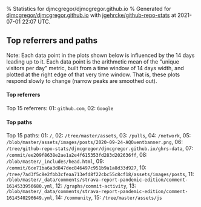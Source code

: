 % Statistics for djmcgregor/djmcgregor.github.io
% Generated for [djmcgregor/djmcgregor.github.io](https://github.com/djmcgregor/djmcgregor.github.io) with [jgehrcke/github-repo-stats](https://github.com/jgehrcke/github-repo-stats) at 2021-07-01 22:07 UTC.

<div class="pagebreak-for-print"> </div>



<div class="pagebreak-for-print"> </div>



## Top referrers and paths


Note: Each data point in the plots shown below is influenced by the 14 days
leading up to it. Each data point is the arithmetic mean of the "unique
visitors per day" metric, built from a time window of 14 days width, and
plotted at the right edge of that very time window. That is, these plots
respond slowly to change (narrow peaks are smoothed out).




#### Top referrers


<div id="chart_referrers_top_n_alltime" class="full-width-chart"></div>

Top 15 referrers: 01: `github.com`, 02: `Google`





#### Top paths


<div id="chart_paths_top_n_alltime" class="full-width-chart"></div>

Top 15 paths: 01: `/`, 02: `/tree/master/assets`, 03: `/pulls`, 04: `/network`, 05: `/blob/master/assets/images/posts/2020-09-24-AQOventbanner.png`, 06: `/tree/github-repo-stats/djmcgregor/djmcgregor.github.io/ghrs-data`, 07: `/commit/ee209f8638e2ae1a2e4f615353fd283d202636ff`, 08: `/blob/master/_includes/head.html`, 09: `/commit/6ce71ba6a3d847dec846497c951b9a1a8d33d927`, 10: `/tree/7ad3f5c8e2fbb3cfeaa713efd8f22cbc55c8cf18/assets/images/posts`, 11: `/blob/master/_data/comments/strava-report-pandemic-edition/comment-1614533956680.yml`, 12: `/graphs/commit-activity`, 13: `/blob/master/_data/comments/strava-report-pandemic-edition/comment-1614540296649.yml`, 14: `/community`, 15: `/tree/master/assets/js`


<script type="text/javascript">
    vegaEmbed('#chart_referrers_top_n_alltime', {"$schema": "https://vega.github.io/schema/vega-lite/v4.8.1.json", "config": {"arc": {"fill": "#1b1e23"}, "area": {"fill": "#1b1e23"}, "axisBottom": {"domainColor": "#a9b4c4", "gridColor": "#a9b4c4", "labelColor": "#1b1e23", "labelFont": "relative-mono-11-pitch-pro, Menlo, monospace", "tickColor": "#a9b4c4", "titleColor": "#1b1e23", "titleFont": "relative-mono-11-pitch-pro, Menlo, monospace"}, "axisLeft": {"domainColor": "#a9b4c4", "gridColor": "#a9b4c4", "labelColor": "#1b1e23", "labelFont": "relative-mono-11-pitch-pro, Menlo, monospace", "tickColor": "#a9b4c4", "titleColor": "#1b1e23", "titleFont": "relative-mono-11-pitch-pro, Menlo, monospace"}, "axisX": {"grid": false}, "axisY": {"grid": false}, "background": "#FFFFFF", "group": {"fill": "#FFFFFF"}, "header": {"fontWeight": 400, "labelFont": "relative-mono-11-pitch-pro, Menlo, monospace", "titleFont": "relative-mono-11-pitch-pro, Menlo, monospace"}, "legend": {"labelFont": "relative-mono-11-pitch-pro, Menlo, monospace", "symbolSize": 200, "symbolType": "circle", "titleFont": "relative-mono-11-pitch-pro, Menlo, monospace"}, "line": {"color": "#1b1e23", "stroke": "#1b1e23"}, "path": {"stroke": "#1b1e23"}, "point": {"color": "#1b1e23", "cursor": "pointer", "filled": true, "size": 50}, "range": {"category": ["#85a2f7", "#ea9755", "#7eb36a", "#f07071", "#bc85d9", "#e587b6", "#a9b4c4", "#d4c05e", "#64b9c4"]}, "style": {"bar": {"fill": "#1b1e23"}, "text": {"font": "relative-mono-11-pitch-pro, Menlo, monospace", "fontWeight": 400}}, "symbol": {"shape": "circle"}, "title": {"anchor": "start", "font": "relative-mono-11-pitch-pro, Menlo, monospace", "fontWeight": 400}, "trail": {"color": "#1b1e23", "stroke": "#1b1e23"}, "view": {"stroke": null}}, "data": {"name": "data-11c8a8b5d6ae0632e31a9b8622b439bf"}, "datasets": {"data-11c8a8b5d6ae0632e31a9b8622b439bf": [{"referrer": "github.com", "time": "2021-01-22T00:00:00+00:00", "views_unique": 2.0, "views_unique_norm": 0.14285714285714285}, {"referrer": "github.com", "time": "2021-01-23T00:00:00+00:00", "views_unique": 2.0, "views_unique_norm": 0.14285714285714285}, {"referrer": "github.com", "time": "2021-01-25T00:00:00+00:00", "views_unique": 5.0, "views_unique_norm": 0.35714285714285715}, {"referrer": "github.com", "time": "2021-01-29T00:00:00+00:00", "views_unique": 4.0, "views_unique_norm": 0.2857142857142857}, {"referrer": "github.com", "time": "2021-02-01T00:00:00+00:00", "views_unique": 4.0, "views_unique_norm": 0.2857142857142857}, {"referrer": "github.com", "time": "2021-02-05T00:00:00+00:00", "views_unique": 3.0, "views_unique_norm": 0.21428571428571427}, {"referrer": "github.com", "time": "2021-02-09T00:00:00+00:00", "views_unique": 1.0, "views_unique_norm": 0.07142857142857142}, {"referrer": "github.com", "time": "2021-02-13T00:00:00+00:00", "views_unique": 1.0, "views_unique_norm": 0.07142857142857142}, {"referrer": "github.com", "time": "2021-02-17T00:00:00+00:00", "views_unique": 2.0, "views_unique_norm": 0.14285714285714285}, {"referrer": "github.com", "time": "2021-02-21T00:00:00+00:00", "views_unique": 2.0, "views_unique_norm": 0.14285714285714285}, {"referrer": "github.com", "time": "2021-02-25T00:00:00+00:00", "views_unique": 3.0, "views_unique_norm": 0.21428571428571427}, {"referrer": "github.com", "time": "2021-03-01T00:00:00+00:00", "views_unique": 2.0, "views_unique_norm": 0.14285714285714285}, {"referrer": "github.com", "time": "2021-03-05T00:00:00+00:00", "views_unique": 2.0, "views_unique_norm": 0.14285714285714285}, {"referrer": "github.com", "time": "2021-03-09T00:00:00+00:00", "views_unique": 1.0, "views_unique_norm": 0.07142857142857142}, {"referrer": "github.com", "time": "2021-03-13T00:00:00+00:00", "views_unique": 1.0, "views_unique_norm": 0.07142857142857142}, {"referrer": "github.com", "time": "2021-03-17T00:00:00+00:00", "views_unique": 1.0, "views_unique_norm": 0.07142857142857142}, {"referrer": "github.com", "time": "2021-03-21T00:00:00+00:00", "views_unique": 1.0, "views_unique_norm": 0.07142857142857142}, {"referrer": "github.com", "time": "2021-03-25T00:00:00+00:00", "views_unique": 1.0, "views_unique_norm": 0.07142857142857142}, {"referrer": "github.com", "time": "2021-03-29T00:00:00+00:00", "views_unique": 1.0, "views_unique_norm": 0.07142857142857142}, {"referrer": "github.com", "time": "2021-04-02T00:00:00+00:00", "views_unique": 1.0, "views_unique_norm": 0.07142857142857142}, {"referrer": "github.com", "time": "2021-04-09T00:00:00+00:00", "views_unique": 1.0, "views_unique_norm": 0.07142857142857142}, {"referrer": "github.com", "time": "2021-04-13T00:00:00+00:00", "views_unique": 1.0, "views_unique_norm": 0.07142857142857142}, {"referrer": "github.com", "time": "2021-04-17T00:00:00+00:00", "views_unique": 1.0, "views_unique_norm": 0.07142857142857142}, {"referrer": "github.com", "time": "2021-04-21T00:00:00+00:00", "views_unique": 1.0, "views_unique_norm": 0.07142857142857142}, {"referrer": "github.com", "time": "2021-04-25T00:00:00+00:00", "views_unique": 1.0, "views_unique_norm": 0.07142857142857142}, {"referrer": "github.com", "time": "2021-04-29T00:00:00+00:00", "views_unique": 1.0, "views_unique_norm": 0.07142857142857142}, {"referrer": "github.com", "time": "2021-05-01T00:00:00+00:00", "views_unique": 1.0, "views_unique_norm": 0.07142857142857142}, {"referrer": "github.com", "time": "2021-05-09T00:00:00+00:00", "views_unique": 1.0, "views_unique_norm": 0.07142857142857142}, {"referrer": "github.com", "time": "2021-05-13T00:00:00+00:00", "views_unique": 1.0, "views_unique_norm": 0.07142857142857142}, {"referrer": "github.com", "time": "2021-05-17T00:00:00+00:00", "views_unique": 1.0, "views_unique_norm": 0.07142857142857142}, {"referrer": "github.com", "time": "2021-05-21T00:00:00+00:00", "views_unique": 1.0, "views_unique_norm": 0.07142857142857142}, {"referrer": "github.com", "time": "2021-06-05T00:00:00+00:00", "views_unique": 2.0, "views_unique_norm": 0.14285714285714285}, {"referrer": "github.com", "time": "2021-06-09T00:00:00+00:00", "views_unique": 4.0, "views_unique_norm": 0.2857142857142857}, {"referrer": "github.com", "time": "2021-06-13T00:00:00+00:00", "views_unique": 5.0, "views_unique_norm": 0.35714285714285715}, {"referrer": "github.com", "time": "2021-06-17T00:00:00+00:00", "views_unique": 4.0, "views_unique_norm": 0.2857142857142857}, {"referrer": "github.com", "time": "2021-06-21T00:00:00+00:00", "views_unique": 3.0, "views_unique_norm": 0.21428571428571427}, {"referrer": "github.com", "time": "2021-06-25T00:00:00+00:00", "views_unique": 2.0, "views_unique_norm": 0.14285714285714285}, {"referrer": "github.com", "time": "2021-06-29T00:00:00+00:00", "views_unique": 1.0, "views_unique_norm": 0.07142857142857142}, {"referrer": "Google", "time": "2021-01-22T00:00:00+00:00", "views_unique": null, "views_unique_norm": null}, {"referrer": "Google", "time": "2021-01-23T00:00:00+00:00", "views_unique": null, "views_unique_norm": null}, {"referrer": "Google", "time": "2021-01-25T00:00:00+00:00", "views_unique": null, "views_unique_norm": null}, {"referrer": "Google", "time": "2021-01-29T00:00:00+00:00", "views_unique": null, "views_unique_norm": null}, {"referrer": "Google", "time": "2021-02-01T00:00:00+00:00", "views_unique": null, "views_unique_norm": null}, {"referrer": "Google", "time": "2021-02-05T00:00:00+00:00", "views_unique": null, "views_unique_norm": null}, {"referrer": "Google", "time": "2021-02-09T00:00:00+00:00", "views_unique": null, "views_unique_norm": null}, {"referrer": "Google", "time": "2021-02-13T00:00:00+00:00", "views_unique": null, "views_unique_norm": null}, {"referrer": "Google", "time": "2021-02-17T00:00:00+00:00", "views_unique": 1.0, "views_unique_norm": 0.07142857142857142}, {"referrer": "Google", "time": "2021-02-21T00:00:00+00:00", "views_unique": 1.0, "views_unique_norm": 0.07142857142857142}, {"referrer": "Google", "time": "2021-02-25T00:00:00+00:00", "views_unique": 1.0, "views_unique_norm": 0.07142857142857142}, {"referrer": "Google", "time": "2021-03-01T00:00:00+00:00", "views_unique": null, "views_unique_norm": null}, {"referrer": "Google", "time": "2021-03-05T00:00:00+00:00", "views_unique": null, "views_unique_norm": null}, {"referrer": "Google", "time": "2021-03-09T00:00:00+00:00", "views_unique": null, "views_unique_norm": null}, {"referrer": "Google", "time": "2021-03-13T00:00:00+00:00", "views_unique": null, "views_unique_norm": null}, {"referrer": "Google", "time": "2021-03-17T00:00:00+00:00", "views_unique": null, "views_unique_norm": null}, {"referrer": "Google", "time": "2021-03-21T00:00:00+00:00", "views_unique": null, "views_unique_norm": null}, {"referrer": "Google", "time": "2021-03-25T00:00:00+00:00", "views_unique": null, "views_unique_norm": null}, {"referrer": "Google", "time": "2021-03-29T00:00:00+00:00", "views_unique": null, "views_unique_norm": null}, {"referrer": "Google", "time": "2021-04-02T00:00:00+00:00", "views_unique": null, "views_unique_norm": null}, {"referrer": "Google", "time": "2021-04-09T00:00:00+00:00", "views_unique": null, "views_unique_norm": null}, {"referrer": "Google", "time": "2021-04-13T00:00:00+00:00", "views_unique": null, "views_unique_norm": null}, {"referrer": "Google", "time": "2021-04-17T00:00:00+00:00", "views_unique": null, "views_unique_norm": null}, {"referrer": "Google", "time": "2021-04-21T00:00:00+00:00", "views_unique": null, "views_unique_norm": null}, {"referrer": "Google", "time": "2021-04-25T00:00:00+00:00", "views_unique": null, "views_unique_norm": null}, {"referrer": "Google", "time": "2021-04-29T00:00:00+00:00", "views_unique": null, "views_unique_norm": null}, {"referrer": "Google", "time": "2021-05-01T00:00:00+00:00", "views_unique": null, "views_unique_norm": null}, {"referrer": "Google", "time": "2021-05-09T00:00:00+00:00", "views_unique": null, "views_unique_norm": null}, {"referrer": "Google", "time": "2021-05-13T00:00:00+00:00", "views_unique": null, "views_unique_norm": null}, {"referrer": "Google", "time": "2021-05-17T00:00:00+00:00", "views_unique": null, "views_unique_norm": null}, {"referrer": "Google", "time": "2021-05-21T00:00:00+00:00", "views_unique": null, "views_unique_norm": null}, {"referrer": "Google", "time": "2021-06-05T00:00:00+00:00", "views_unique": null, "views_unique_norm": null}, {"referrer": "Google", "time": "2021-06-09T00:00:00+00:00", "views_unique": null, "views_unique_norm": null}, {"referrer": "Google", "time": "2021-06-13T00:00:00+00:00", "views_unique": null, "views_unique_norm": null}, {"referrer": "Google", "time": "2021-06-17T00:00:00+00:00", "views_unique": null, "views_unique_norm": null}, {"referrer": "Google", "time": "2021-06-21T00:00:00+00:00", "views_unique": null, "views_unique_norm": null}, {"referrer": "Google", "time": "2021-06-25T00:00:00+00:00", "views_unique": null, "views_unique_norm": null}, {"referrer": "Google", "time": "2021-06-29T00:00:00+00:00", "views_unique": null, "views_unique_norm": null}]}, "encoding": {"color": {"field": "referrer", "sort": {"field": "order"}, "type": "nominal"}, "x": {"field": "time", "timeUnit": "yearmonthdate", "title": "date", "type": "temporal"}, "y": {"field": "views_unique_norm", "scale": {"domain": [0, 0.3928571428571429], "zero": true}, "title": "unique visitors per day (mean from last 14 days)", "type": "quantitative"}}, "height": 300, "mark": {"point": true, "type": "line"}, "padding": 10, "width": "container"}, {"actions": false, "renderer": "svg"}).catch(console.error);
vegaEmbed('#chart_paths_top_n_alltime', {"$schema": "https://vega.github.io/schema/vega-lite/v4.8.1.json", "config": {"arc": {"fill": "#1b1e23"}, "area": {"fill": "#1b1e23"}, "axisBottom": {"domainColor": "#a9b4c4", "gridColor": "#a9b4c4", "labelColor": "#1b1e23", "labelFont": "relative-mono-11-pitch-pro, Menlo, monospace", "tickColor": "#a9b4c4", "titleColor": "#1b1e23", "titleFont": "relative-mono-11-pitch-pro, Menlo, monospace"}, "axisLeft": {"domainColor": "#a9b4c4", "gridColor": "#a9b4c4", "labelColor": "#1b1e23", "labelFont": "relative-mono-11-pitch-pro, Menlo, monospace", "tickColor": "#a9b4c4", "titleColor": "#1b1e23", "titleFont": "relative-mono-11-pitch-pro, Menlo, monospace"}, "axisX": {"grid": false}, "axisY": {"grid": false}, "background": "#FFFFFF", "group": {"fill": "#FFFFFF"}, "header": {"fontWeight": 400, "labelFont": "relative-mono-11-pitch-pro, Menlo, monospace", "titleFont": "relative-mono-11-pitch-pro, Menlo, monospace"}, "legend": {"labelFont": "relative-mono-11-pitch-pro, Menlo, monospace", "symbolSize": 200, "symbolType": "circle", "titleFont": "relative-mono-11-pitch-pro, Menlo, monospace"}, "line": {"color": "#1b1e23", "stroke": "#1b1e23"}, "path": {"stroke": "#1b1e23"}, "point": {"color": "#1b1e23", "cursor": "pointer", "filled": true, "size": 50}, "range": {"category": ["#85a2f7", "#ea9755", "#7eb36a", "#f07071", "#bc85d9", "#e587b6", "#a9b4c4", "#d4c05e", "#64b9c4"]}, "style": {"bar": {"fill": "#1b1e23"}, "text": {"font": "relative-mono-11-pitch-pro, Menlo, monospace", "fontWeight": 400}}, "symbol": {"shape": "circle"}, "title": {"anchor": "start", "font": "relative-mono-11-pitch-pro, Menlo, monospace", "fontWeight": 400}, "trail": {"color": "#1b1e23", "stroke": "#1b1e23"}, "view": {"stroke": null}}, "data": {"name": "data-149c2bb3b2f97a487e348f5a058a3cb9"}, "datasets": {"data-149c2bb3b2f97a487e348f5a058a3cb9": [{"path": "/", "time": "2021-01-22T00:00:00+00:00", "views_unique": 1.0, "views_unique_norm": 0.07142857142857142}, {"path": "/", "time": "2021-01-23T00:00:00+00:00", "views_unique": 1.0, "views_unique_norm": 0.07142857142857142}, {"path": "/", "time": "2021-01-25T00:00:00+00:00", "views_unique": 4.0, "views_unique_norm": 0.2857142857142857}, {"path": "/", "time": "2021-01-29T00:00:00+00:00", "views_unique": 4.0, "views_unique_norm": 0.2857142857142857}, {"path": "/", "time": "2021-02-01T00:00:00+00:00", "views_unique": 4.0, "views_unique_norm": 0.2857142857142857}, {"path": "/", "time": "2021-02-05T00:00:00+00:00", "views_unique": 3.0, "views_unique_norm": 0.21428571428571427}, {"path": "/", "time": "2021-02-09T00:00:00+00:00", "views_unique": 1.0, "views_unique_norm": 0.07142857142857142}, {"path": "/", "time": "2021-02-13T00:00:00+00:00", "views_unique": 1.0, "views_unique_norm": 0.07142857142857142}, {"path": "/", "time": "2021-02-17T00:00:00+00:00", "views_unique": 3.0, "views_unique_norm": 0.21428571428571427}, {"path": "/", "time": "2021-02-21T00:00:00+00:00", "views_unique": 3.0, "views_unique_norm": 0.21428571428571427}, {"path": "/", "time": "2021-02-25T00:00:00+00:00", "views_unique": 4.0, "views_unique_norm": 0.2857142857142857}, {"path": "/", "time": "2021-03-01T00:00:00+00:00", "views_unique": 2.0, "views_unique_norm": 0.14285714285714285}, {"path": "/", "time": "2021-03-05T00:00:00+00:00", "views_unique": 2.0, "views_unique_norm": 0.14285714285714285}, {"path": "/", "time": "2021-03-09T00:00:00+00:00", "views_unique": 1.0, "views_unique_norm": 0.07142857142857142}, {"path": "/", "time": "2021-03-13T00:00:00+00:00", "views_unique": 1.0, "views_unique_norm": 0.07142857142857142}, {"path": "/", "time": "2021-03-17T00:00:00+00:00", "views_unique": 1.0, "views_unique_norm": 0.07142857142857142}, {"path": "/", "time": "2021-03-21T00:00:00+00:00", "views_unique": 1.0, "views_unique_norm": 0.07142857142857142}, {"path": "/", "time": "2021-03-25T00:00:00+00:00", "views_unique": 1.0, "views_unique_norm": 0.07142857142857142}, {"path": "/", "time": "2021-03-29T00:00:00+00:00", "views_unique": 1.0, "views_unique_norm": 0.07142857142857142}, {"path": "/", "time": "2021-04-02T00:00:00+00:00", "views_unique": 1.0, "views_unique_norm": 0.07142857142857142}, {"path": "/", "time": "2021-04-09T00:00:00+00:00", "views_unique": 1.0, "views_unique_norm": 0.07142857142857142}, {"path": "/", "time": "2021-04-13T00:00:00+00:00", "views_unique": 1.0, "views_unique_norm": 0.07142857142857142}, {"path": "/", "time": "2021-04-17T00:00:00+00:00", "views_unique": 1.0, "views_unique_norm": 0.07142857142857142}, {"path": "/", "time": "2021-04-21T00:00:00+00:00", "views_unique": 1.0, "views_unique_norm": 0.07142857142857142}, {"path": "/", "time": "2021-04-25T00:00:00+00:00", "views_unique": 1.0, "views_unique_norm": 0.07142857142857142}, {"path": "/", "time": "2021-04-29T00:00:00+00:00", "views_unique": 1.0, "views_unique_norm": 0.07142857142857142}, {"path": "/", "time": "2021-05-01T00:00:00+00:00", "views_unique": 1.0, "views_unique_norm": 0.07142857142857142}, {"path": "/", "time": "2021-05-09T00:00:00+00:00", "views_unique": 1.0, "views_unique_norm": 0.07142857142857142}, {"path": "/", "time": "2021-05-13T00:00:00+00:00", "views_unique": 1.0, "views_unique_norm": 0.07142857142857142}, {"path": "/", "time": "2021-05-17T00:00:00+00:00", "views_unique": 1.0, "views_unique_norm": 0.07142857142857142}, {"path": "/", "time": "2021-05-21T00:00:00+00:00", "views_unique": 1.0, "views_unique_norm": 0.07142857142857142}, {"path": "/", "time": "2021-06-05T00:00:00+00:00", "views_unique": 2.0, "views_unique_norm": 0.14285714285714285}, {"path": "/", "time": "2021-06-09T00:00:00+00:00", "views_unique": 3.0, "views_unique_norm": 0.21428571428571427}, {"path": "/", "time": "2021-06-13T00:00:00+00:00", "views_unique": 4.0, "views_unique_norm": 0.2857142857142857}, {"path": "/", "time": "2021-06-17T00:00:00+00:00", "views_unique": 3.0, "views_unique_norm": 0.21428571428571427}, {"path": "/", "time": "2021-06-21T00:00:00+00:00", "views_unique": 2.0, "views_unique_norm": 0.14285714285714285}, {"path": "/", "time": "2021-06-25T00:00:00+00:00", "views_unique": 2.0, "views_unique_norm": 0.14285714285714285}, {"path": "/", "time": "2021-06-29T00:00:00+00:00", "views_unique": 1.0, "views_unique_norm": 0.07142857142857142}, {"path": "/tree/master/assets", "time": "2021-01-22T00:00:00+00:00", "views_unique": null, "views_unique_norm": null}, {"path": "/tree/master/assets", "time": "2021-01-23T00:00:00+00:00", "views_unique": null, "views_unique_norm": null}, {"path": "/tree/master/assets", "time": "2021-01-25T00:00:00+00:00", "views_unique": null, "views_unique_norm": null}, {"path": "/tree/master/assets", "time": "2021-01-29T00:00:00+00:00", "views_unique": null, "views_unique_norm": null}, {"path": "/tree/master/assets", "time": "2021-02-01T00:00:00+00:00", "views_unique": null, "views_unique_norm": null}, {"path": "/tree/master/assets", "time": "2021-02-05T00:00:00+00:00", "views_unique": null, "views_unique_norm": null}, {"path": "/tree/master/assets", "time": "2021-02-09T00:00:00+00:00", "views_unique": null, "views_unique_norm": null}, {"path": "/tree/master/assets", "time": "2021-02-13T00:00:00+00:00", "views_unique": null, "views_unique_norm": null}, {"path": "/tree/master/assets", "time": "2021-02-17T00:00:00+00:00", "views_unique": null, "views_unique_norm": null}, {"path": "/tree/master/assets", "time": "2021-02-21T00:00:00+00:00", "views_unique": null, "views_unique_norm": null}, {"path": "/tree/master/assets", "time": "2021-02-25T00:00:00+00:00", "views_unique": null, "views_unique_norm": null}, {"path": "/tree/master/assets", "time": "2021-03-01T00:00:00+00:00", "views_unique": null, "views_unique_norm": null}, {"path": "/tree/master/assets", "time": "2021-03-05T00:00:00+00:00", "views_unique": null, "views_unique_norm": null}, {"path": "/tree/master/assets", "time": "2021-03-09T00:00:00+00:00", "views_unique": null, "views_unique_norm": null}, {"path": "/tree/master/assets", "time": "2021-03-13T00:00:00+00:00", "views_unique": null, "views_unique_norm": null}, {"path": "/tree/master/assets", "time": "2021-03-17T00:00:00+00:00", "views_unique": null, "views_unique_norm": null}, {"path": "/tree/master/assets", "time": "2021-03-21T00:00:00+00:00", "views_unique": null, "views_unique_norm": null}, {"path": "/tree/master/assets", "time": "2021-03-25T00:00:00+00:00", "views_unique": null, "views_unique_norm": null}, {"path": "/tree/master/assets", "time": "2021-03-29T00:00:00+00:00", "views_unique": null, "views_unique_norm": null}, {"path": "/tree/master/assets", "time": "2021-04-02T00:00:00+00:00", "views_unique": null, "views_unique_norm": null}, {"path": "/tree/master/assets", "time": "2021-04-09T00:00:00+00:00", "views_unique": 1.0, "views_unique_norm": 0.07142857142857142}, {"path": "/tree/master/assets", "time": "2021-04-13T00:00:00+00:00", "views_unique": 1.0, "views_unique_norm": 0.07142857142857142}, {"path": "/tree/master/assets", "time": "2021-04-17T00:00:00+00:00", "views_unique": 1.0, "views_unique_norm": 0.07142857142857142}, {"path": "/tree/master/assets", "time": "2021-04-21T00:00:00+00:00", "views_unique": null, "views_unique_norm": null}, {"path": "/tree/master/assets", "time": "2021-04-25T00:00:00+00:00", "views_unique": null, "views_unique_norm": null}, {"path": "/tree/master/assets", "time": "2021-04-29T00:00:00+00:00", "views_unique": null, "views_unique_norm": null}, {"path": "/tree/master/assets", "time": "2021-05-01T00:00:00+00:00", "views_unique": null, "views_unique_norm": null}, {"path": "/tree/master/assets", "time": "2021-05-09T00:00:00+00:00", "views_unique": null, "views_unique_norm": null}, {"path": "/tree/master/assets", "time": "2021-05-13T00:00:00+00:00", "views_unique": 1.0, "views_unique_norm": 0.07142857142857142}, {"path": "/tree/master/assets", "time": "2021-05-17T00:00:00+00:00", "views_unique": 1.0, "views_unique_norm": 0.07142857142857142}, {"path": "/tree/master/assets", "time": "2021-05-21T00:00:00+00:00", "views_unique": 1.0, "views_unique_norm": 0.07142857142857142}, {"path": "/tree/master/assets", "time": "2021-06-05T00:00:00+00:00", "views_unique": null, "views_unique_norm": null}, {"path": "/tree/master/assets", "time": "2021-06-09T00:00:00+00:00", "views_unique": null, "views_unique_norm": null}, {"path": "/tree/master/assets", "time": "2021-06-13T00:00:00+00:00", "views_unique": null, "views_unique_norm": null}, {"path": "/tree/master/assets", "time": "2021-06-17T00:00:00+00:00", "views_unique": 1.0, "views_unique_norm": 0.07142857142857142}, {"path": "/tree/master/assets", "time": "2021-06-21T00:00:00+00:00", "views_unique": 2.0, "views_unique_norm": 0.14285714285714285}, {"path": "/tree/master/assets", "time": "2021-06-25T00:00:00+00:00", "views_unique": 2.0, "views_unique_norm": 0.14285714285714285}, {"path": "/tree/master/assets", "time": "2021-06-29T00:00:00+00:00", "views_unique": 1.0, "views_unique_norm": 0.07142857142857142}, {"path": "/pulls", "time": "2021-01-22T00:00:00+00:00", "views_unique": null, "views_unique_norm": null}, {"path": "/pulls", "time": "2021-01-23T00:00:00+00:00", "views_unique": null, "views_unique_norm": null}, {"path": "/pulls", "time": "2021-01-25T00:00:00+00:00", "views_unique": null, "views_unique_norm": null}, {"path": "/pulls", "time": "2021-01-29T00:00:00+00:00", "views_unique": null, "views_unique_norm": null}, {"path": "/pulls", "time": "2021-02-01T00:00:00+00:00", "views_unique": null, "views_unique_norm": null}, {"path": "/pulls", "time": "2021-02-05T00:00:00+00:00", "views_unique": null, "views_unique_norm": null}, {"path": "/pulls", "time": "2021-02-09T00:00:00+00:00", "views_unique": 1.0, "views_unique_norm": 0.07142857142857142}, {"path": "/pulls", "time": "2021-02-13T00:00:00+00:00", "views_unique": 1.0, "views_unique_norm": 0.07142857142857142}, {"path": "/pulls", "time": "2021-02-17T00:00:00+00:00", "views_unique": 1.0, "views_unique_norm": 0.07142857142857142}, {"path": "/pulls", "time": "2021-02-21T00:00:00+00:00", "views_unique": null, "views_unique_norm": null}, {"path": "/pulls", "time": "2021-02-25T00:00:00+00:00", "views_unique": null, "views_unique_norm": null}, {"path": "/pulls", "time": "2021-03-01T00:00:00+00:00", "views_unique": null, "views_unique_norm": null}, {"path": "/pulls", "time": "2021-03-05T00:00:00+00:00", "views_unique": null, "views_unique_norm": null}, {"path": "/pulls", "time": "2021-03-09T00:00:00+00:00", "views_unique": 1.0, "views_unique_norm": 0.07142857142857142}, {"path": "/pulls", "time": "2021-03-13T00:00:00+00:00", "views_unique": 1.0, "views_unique_norm": 0.07142857142857142}, {"path": "/pulls", "time": "2021-03-17T00:00:00+00:00", "views_unique": 1.0, "views_unique_norm": 0.07142857142857142}, {"path": "/pulls", "time": "2021-03-21T00:00:00+00:00", "views_unique": 1.0, "views_unique_norm": 0.07142857142857142}, {"path": "/pulls", "time": "2021-03-25T00:00:00+00:00", "views_unique": null, "views_unique_norm": null}, {"path": "/pulls", "time": "2021-03-29T00:00:00+00:00", "views_unique": null, "views_unique_norm": null}, {"path": "/pulls", "time": "2021-04-02T00:00:00+00:00", "views_unique": null, "views_unique_norm": null}, {"path": "/pulls", "time": "2021-04-09T00:00:00+00:00", "views_unique": null, "views_unique_norm": null}, {"path": "/pulls", "time": "2021-04-13T00:00:00+00:00", "views_unique": null, "views_unique_norm": null}, {"path": "/pulls", "time": "2021-04-17T00:00:00+00:00", "views_unique": null, "views_unique_norm": null}, {"path": "/pulls", "time": "2021-04-21T00:00:00+00:00", "views_unique": null, "views_unique_norm": null}, {"path": "/pulls", "time": "2021-04-25T00:00:00+00:00", "views_unique": null, "views_unique_norm": null}, {"path": "/pulls", "time": "2021-04-29T00:00:00+00:00", "views_unique": null, "views_unique_norm": null}, {"path": "/pulls", "time": "2021-05-01T00:00:00+00:00", "views_unique": null, "views_unique_norm": null}, {"path": "/pulls", "time": "2021-05-09T00:00:00+00:00", "views_unique": null, "views_unique_norm": null}, {"path": "/pulls", "time": "2021-05-13T00:00:00+00:00", "views_unique": null, "views_unique_norm": null}, {"path": "/pulls", "time": "2021-05-17T00:00:00+00:00", "views_unique": null, "views_unique_norm": null}, {"path": "/pulls", "time": "2021-05-21T00:00:00+00:00", "views_unique": null, "views_unique_norm": null}, {"path": "/pulls", "time": "2021-06-05T00:00:00+00:00", "views_unique": null, "views_unique_norm": null}, {"path": "/pulls", "time": "2021-06-09T00:00:00+00:00", "views_unique": 2.0, "views_unique_norm": 0.14285714285714285}, {"path": "/pulls", "time": "2021-06-13T00:00:00+00:00", "views_unique": 2.0, "views_unique_norm": 0.14285714285714285}, {"path": "/pulls", "time": "2021-06-17T00:00:00+00:00", "views_unique": 1.0, "views_unique_norm": 0.07142857142857142}, {"path": "/pulls", "time": "2021-06-21T00:00:00+00:00", "views_unique": null, "views_unique_norm": null}, {"path": "/pulls", "time": "2021-06-25T00:00:00+00:00", "views_unique": null, "views_unique_norm": null}, {"path": "/pulls", "time": "2021-06-29T00:00:00+00:00", "views_unique": null, "views_unique_norm": null}, {"path": "/network", "time": "2021-01-22T00:00:00+00:00", "views_unique": null, "views_unique_norm": null}, {"path": "/network", "time": "2021-01-23T00:00:00+00:00", "views_unique": null, "views_unique_norm": null}, {"path": "/network", "time": "2021-01-25T00:00:00+00:00", "views_unique": null, "views_unique_norm": null}, {"path": "/network", "time": "2021-01-29T00:00:00+00:00", "views_unique": null, "views_unique_norm": null}, {"path": "/network", "time": "2021-02-01T00:00:00+00:00", "views_unique": null, "views_unique_norm": null}, {"path": "/network", "time": "2021-02-05T00:00:00+00:00", "views_unique": null, "views_unique_norm": null}, {"path": "/network", "time": "2021-02-09T00:00:00+00:00", "views_unique": null, "views_unique_norm": null}, {"path": "/network", "time": "2021-02-13T00:00:00+00:00", "views_unique": null, "views_unique_norm": null}, {"path": "/network", "time": "2021-02-17T00:00:00+00:00", "views_unique": null, "views_unique_norm": null}, {"path": "/network", "time": "2021-02-21T00:00:00+00:00", "views_unique": 1.0, "views_unique_norm": 0.07142857142857142}, {"path": "/network", "time": "2021-02-25T00:00:00+00:00", "views_unique": null, "views_unique_norm": null}, {"path": "/network", "time": "2021-03-01T00:00:00+00:00", "views_unique": null, "views_unique_norm": null}, {"path": "/network", "time": "2021-03-05T00:00:00+00:00", "views_unique": null, "views_unique_norm": null}, {"path": "/network", "time": "2021-03-09T00:00:00+00:00", "views_unique": null, "views_unique_norm": null}, {"path": "/network", "time": "2021-03-13T00:00:00+00:00", "views_unique": null, "views_unique_norm": null}, {"path": "/network", "time": "2021-03-17T00:00:00+00:00", "views_unique": 1.0, "views_unique_norm": 0.07142857142857142}, {"path": "/network", "time": "2021-03-21T00:00:00+00:00", "views_unique": null, "views_unique_norm": null}, {"path": "/network", "time": "2021-03-25T00:00:00+00:00", "views_unique": null, "views_unique_norm": null}, {"path": "/network", "time": "2021-03-29T00:00:00+00:00", "views_unique": null, "views_unique_norm": null}, {"path": "/network", "time": "2021-04-02T00:00:00+00:00", "views_unique": null, "views_unique_norm": null}, {"path": "/network", "time": "2021-04-09T00:00:00+00:00", "views_unique": null, "views_unique_norm": null}, {"path": "/network", "time": "2021-04-13T00:00:00+00:00", "views_unique": null, "views_unique_norm": null}, {"path": "/network", "time": "2021-04-17T00:00:00+00:00", "views_unique": null, "views_unique_norm": null}, {"path": "/network", "time": "2021-04-21T00:00:00+00:00", "views_unique": null, "views_unique_norm": null}, {"path": "/network", "time": "2021-04-25T00:00:00+00:00", "views_unique": null, "views_unique_norm": null}, {"path": "/network", "time": "2021-04-29T00:00:00+00:00", "views_unique": null, "views_unique_norm": null}, {"path": "/network", "time": "2021-05-01T00:00:00+00:00", "views_unique": null, "views_unique_norm": null}, {"path": "/network", "time": "2021-05-09T00:00:00+00:00", "views_unique": null, "views_unique_norm": null}, {"path": "/network", "time": "2021-05-13T00:00:00+00:00", "views_unique": null, "views_unique_norm": null}, {"path": "/network", "time": "2021-05-17T00:00:00+00:00", "views_unique": null, "views_unique_norm": null}, {"path": "/network", "time": "2021-05-21T00:00:00+00:00", "views_unique": null, "views_unique_norm": null}, {"path": "/network", "time": "2021-06-05T00:00:00+00:00", "views_unique": null, "views_unique_norm": null}, {"path": "/network", "time": "2021-06-09T00:00:00+00:00", "views_unique": null, "views_unique_norm": null}, {"path": "/network", "time": "2021-06-13T00:00:00+00:00", "views_unique": null, "views_unique_norm": null}, {"path": "/network", "time": "2021-06-17T00:00:00+00:00", "views_unique": null, "views_unique_norm": null}, {"path": "/network", "time": "2021-06-21T00:00:00+00:00", "views_unique": null, "views_unique_norm": null}, {"path": "/network", "time": "2021-06-25T00:00:00+00:00", "views_unique": null, "views_unique_norm": null}, {"path": "/network", "time": "2021-06-29T00:00:00+00:00", "views_unique": null, "views_unique_norm": null}, {"path": "/blob/master/assets/images/posts/2020-09-24-AQOventbanner.png", "time": "2021-01-22T00:00:00+00:00", "views_unique": null, "views_unique_norm": null}, {"path": "/blob/master/assets/images/posts/2020-09-24-AQOventbanner.png", "time": "2021-01-23T00:00:00+00:00", "views_unique": null, "views_unique_norm": null}, {"path": "/blob/master/assets/images/posts/2020-09-24-AQOventbanner.png", "time": "2021-01-25T00:00:00+00:00", "views_unique": null, "views_unique_norm": null}, {"path": "/blob/master/assets/images/posts/2020-09-24-AQOventbanner.png", "time": "2021-01-29T00:00:00+00:00", "views_unique": null, "views_unique_norm": null}, {"path": "/blob/master/assets/images/posts/2020-09-24-AQOventbanner.png", "time": "2021-02-01T00:00:00+00:00", "views_unique": null, "views_unique_norm": null}, {"path": "/blob/master/assets/images/posts/2020-09-24-AQOventbanner.png", "time": "2021-02-05T00:00:00+00:00", "views_unique": null, "views_unique_norm": null}, {"path": "/blob/master/assets/images/posts/2020-09-24-AQOventbanner.png", "time": "2021-02-09T00:00:00+00:00", "views_unique": null, "views_unique_norm": null}, {"path": "/blob/master/assets/images/posts/2020-09-24-AQOventbanner.png", "time": "2021-02-13T00:00:00+00:00", "views_unique": null, "views_unique_norm": null}, {"path": "/blob/master/assets/images/posts/2020-09-24-AQOventbanner.png", "time": "2021-02-17T00:00:00+00:00", "views_unique": null, "views_unique_norm": null}, {"path": "/blob/master/assets/images/posts/2020-09-24-AQOventbanner.png", "time": "2021-02-21T00:00:00+00:00", "views_unique": null, "views_unique_norm": null}, {"path": "/blob/master/assets/images/posts/2020-09-24-AQOventbanner.png", "time": "2021-02-25T00:00:00+00:00", "views_unique": null, "views_unique_norm": null}, {"path": "/blob/master/assets/images/posts/2020-09-24-AQOventbanner.png", "time": "2021-03-01T00:00:00+00:00", "views_unique": null, "views_unique_norm": null}, {"path": "/blob/master/assets/images/posts/2020-09-24-AQOventbanner.png", "time": "2021-03-05T00:00:00+00:00", "views_unique": null, "views_unique_norm": null}, {"path": "/blob/master/assets/images/posts/2020-09-24-AQOventbanner.png", "time": "2021-03-09T00:00:00+00:00", "views_unique": null, "views_unique_norm": null}, {"path": "/blob/master/assets/images/posts/2020-09-24-AQOventbanner.png", "time": "2021-03-13T00:00:00+00:00", "views_unique": null, "views_unique_norm": null}, {"path": "/blob/master/assets/images/posts/2020-09-24-AQOventbanner.png", "time": "2021-03-17T00:00:00+00:00", "views_unique": null, "views_unique_norm": null}, {"path": "/blob/master/assets/images/posts/2020-09-24-AQOventbanner.png", "time": "2021-03-21T00:00:00+00:00", "views_unique": null, "views_unique_norm": null}, {"path": "/blob/master/assets/images/posts/2020-09-24-AQOventbanner.png", "time": "2021-03-25T00:00:00+00:00", "views_unique": null, "views_unique_norm": null}, {"path": "/blob/master/assets/images/posts/2020-09-24-AQOventbanner.png", "time": "2021-03-29T00:00:00+00:00", "views_unique": null, "views_unique_norm": null}, {"path": "/blob/master/assets/images/posts/2020-09-24-AQOventbanner.png", "time": "2021-04-02T00:00:00+00:00", "views_unique": null, "views_unique_norm": null}, {"path": "/blob/master/assets/images/posts/2020-09-24-AQOventbanner.png", "time": "2021-04-09T00:00:00+00:00", "views_unique": null, "views_unique_norm": null}, {"path": "/blob/master/assets/images/posts/2020-09-24-AQOventbanner.png", "time": "2021-04-13T00:00:00+00:00", "views_unique": null, "views_unique_norm": null}, {"path": "/blob/master/assets/images/posts/2020-09-24-AQOventbanner.png", "time": "2021-04-17T00:00:00+00:00", "views_unique": null, "views_unique_norm": null}, {"path": "/blob/master/assets/images/posts/2020-09-24-AQOventbanner.png", "time": "2021-04-21T00:00:00+00:00", "views_unique": null, "views_unique_norm": null}, {"path": "/blob/master/assets/images/posts/2020-09-24-AQOventbanner.png", "time": "2021-04-25T00:00:00+00:00", "views_unique": null, "views_unique_norm": null}, {"path": "/blob/master/assets/images/posts/2020-09-24-AQOventbanner.png", "time": "2021-04-29T00:00:00+00:00", "views_unique": null, "views_unique_norm": null}, {"path": "/blob/master/assets/images/posts/2020-09-24-AQOventbanner.png", "time": "2021-05-01T00:00:00+00:00", "views_unique": null, "views_unique_norm": null}, {"path": "/blob/master/assets/images/posts/2020-09-24-AQOventbanner.png", "time": "2021-05-09T00:00:00+00:00", "views_unique": null, "views_unique_norm": null}, {"path": "/blob/master/assets/images/posts/2020-09-24-AQOventbanner.png", "time": "2021-05-13T00:00:00+00:00", "views_unique": null, "views_unique_norm": null}, {"path": "/blob/master/assets/images/posts/2020-09-24-AQOventbanner.png", "time": "2021-05-17T00:00:00+00:00", "views_unique": null, "views_unique_norm": null}, {"path": "/blob/master/assets/images/posts/2020-09-24-AQOventbanner.png", "time": "2021-05-21T00:00:00+00:00", "views_unique": null, "views_unique_norm": null}, {"path": "/blob/master/assets/images/posts/2020-09-24-AQOventbanner.png", "time": "2021-06-05T00:00:00+00:00", "views_unique": null, "views_unique_norm": null}, {"path": "/blob/master/assets/images/posts/2020-09-24-AQOventbanner.png", "time": "2021-06-09T00:00:00+00:00", "views_unique": null, "views_unique_norm": null}, {"path": "/blob/master/assets/images/posts/2020-09-24-AQOventbanner.png", "time": "2021-06-13T00:00:00+00:00", "views_unique": null, "views_unique_norm": null}, {"path": "/blob/master/assets/images/posts/2020-09-24-AQOventbanner.png", "time": "2021-06-17T00:00:00+00:00", "views_unique": null, "views_unique_norm": null}, {"path": "/blob/master/assets/images/posts/2020-09-24-AQOventbanner.png", "time": "2021-06-21T00:00:00+00:00", "views_unique": 1.0, "views_unique_norm": 0.07142857142857142}, {"path": "/blob/master/assets/images/posts/2020-09-24-AQOventbanner.png", "time": "2021-06-25T00:00:00+00:00", "views_unique": 1.0, "views_unique_norm": 0.07142857142857142}, {"path": "/blob/master/assets/images/posts/2020-09-24-AQOventbanner.png", "time": "2021-06-29T00:00:00+00:00", "views_unique": 1.0, "views_unique_norm": 0.07142857142857142}, {"path": "/tree/github-repo-stats/djmcgregor/djmcgregor.github.io/ghrs-data", "time": "2021-01-22T00:00:00+00:00", "views_unique": null, "views_unique_norm": null}, {"path": "/tree/github-repo-stats/djmcgregor/djmcgregor.github.io/ghrs-data", "time": "2021-01-23T00:00:00+00:00", "views_unique": null, "views_unique_norm": null}, {"path": "/tree/github-repo-stats/djmcgregor/djmcgregor.github.io/ghrs-data", "time": "2021-01-25T00:00:00+00:00", "views_unique": 1.0, "views_unique_norm": 0.07142857142857142}, {"path": "/tree/github-repo-stats/djmcgregor/djmcgregor.github.io/ghrs-data", "time": "2021-01-29T00:00:00+00:00", "views_unique": 1.0, "views_unique_norm": 0.07142857142857142}, {"path": "/tree/github-repo-stats/djmcgregor/djmcgregor.github.io/ghrs-data", "time": "2021-02-01T00:00:00+00:00", "views_unique": 1.0, "views_unique_norm": 0.07142857142857142}, {"path": "/tree/github-repo-stats/djmcgregor/djmcgregor.github.io/ghrs-data", "time": "2021-02-05T00:00:00+00:00", "views_unique": null, "views_unique_norm": null}, {"path": "/tree/github-repo-stats/djmcgregor/djmcgregor.github.io/ghrs-data", "time": "2021-02-09T00:00:00+00:00", "views_unique": null, "views_unique_norm": null}, {"path": "/tree/github-repo-stats/djmcgregor/djmcgregor.github.io/ghrs-data", "time": "2021-02-13T00:00:00+00:00", "views_unique": null, "views_unique_norm": null}, {"path": "/tree/github-repo-stats/djmcgregor/djmcgregor.github.io/ghrs-data", "time": "2021-02-17T00:00:00+00:00", "views_unique": null, "views_unique_norm": null}, {"path": "/tree/github-repo-stats/djmcgregor/djmcgregor.github.io/ghrs-data", "time": "2021-02-21T00:00:00+00:00", "views_unique": null, "views_unique_norm": null}, {"path": "/tree/github-repo-stats/djmcgregor/djmcgregor.github.io/ghrs-data", "time": "2021-02-25T00:00:00+00:00", "views_unique": null, "views_unique_norm": null}, {"path": "/tree/github-repo-stats/djmcgregor/djmcgregor.github.io/ghrs-data", "time": "2021-03-01T00:00:00+00:00", "views_unique": null, "views_unique_norm": null}, {"path": "/tree/github-repo-stats/djmcgregor/djmcgregor.github.io/ghrs-data", "time": "2021-03-05T00:00:00+00:00", "views_unique": null, "views_unique_norm": null}, {"path": "/tree/github-repo-stats/djmcgregor/djmcgregor.github.io/ghrs-data", "time": "2021-03-09T00:00:00+00:00", "views_unique": null, "views_unique_norm": null}, {"path": "/tree/github-repo-stats/djmcgregor/djmcgregor.github.io/ghrs-data", "time": "2021-03-13T00:00:00+00:00", "views_unique": null, "views_unique_norm": null}, {"path": "/tree/github-repo-stats/djmcgregor/djmcgregor.github.io/ghrs-data", "time": "2021-03-17T00:00:00+00:00", "views_unique": null, "views_unique_norm": null}, {"path": "/tree/github-repo-stats/djmcgregor/djmcgregor.github.io/ghrs-data", "time": "2021-03-21T00:00:00+00:00", "views_unique": null, "views_unique_norm": null}, {"path": "/tree/github-repo-stats/djmcgregor/djmcgregor.github.io/ghrs-data", "time": "2021-03-25T00:00:00+00:00", "views_unique": null, "views_unique_norm": null}, {"path": "/tree/github-repo-stats/djmcgregor/djmcgregor.github.io/ghrs-data", "time": "2021-03-29T00:00:00+00:00", "views_unique": null, "views_unique_norm": null}, {"path": "/tree/github-repo-stats/djmcgregor/djmcgregor.github.io/ghrs-data", "time": "2021-04-02T00:00:00+00:00", "views_unique": null, "views_unique_norm": null}, {"path": "/tree/github-repo-stats/djmcgregor/djmcgregor.github.io/ghrs-data", "time": "2021-04-09T00:00:00+00:00", "views_unique": null, "views_unique_norm": null}, {"path": "/tree/github-repo-stats/djmcgregor/djmcgregor.github.io/ghrs-data", "time": "2021-04-13T00:00:00+00:00", "views_unique": null, "views_unique_norm": null}, {"path": "/tree/github-repo-stats/djmcgregor/djmcgregor.github.io/ghrs-data", "time": "2021-04-17T00:00:00+00:00", "views_unique": null, "views_unique_norm": null}, {"path": "/tree/github-repo-stats/djmcgregor/djmcgregor.github.io/ghrs-data", "time": "2021-04-21T00:00:00+00:00", "views_unique": null, "views_unique_norm": null}, {"path": "/tree/github-repo-stats/djmcgregor/djmcgregor.github.io/ghrs-data", "time": "2021-04-25T00:00:00+00:00", "views_unique": null, "views_unique_norm": null}, {"path": "/tree/github-repo-stats/djmcgregor/djmcgregor.github.io/ghrs-data", "time": "2021-04-29T00:00:00+00:00", "views_unique": null, "views_unique_norm": null}, {"path": "/tree/github-repo-stats/djmcgregor/djmcgregor.github.io/ghrs-data", "time": "2021-05-01T00:00:00+00:00", "views_unique": null, "views_unique_norm": null}, {"path": "/tree/github-repo-stats/djmcgregor/djmcgregor.github.io/ghrs-data", "time": "2021-05-09T00:00:00+00:00", "views_unique": null, "views_unique_norm": null}, {"path": "/tree/github-repo-stats/djmcgregor/djmcgregor.github.io/ghrs-data", "time": "2021-05-13T00:00:00+00:00", "views_unique": null, "views_unique_norm": null}, {"path": "/tree/github-repo-stats/djmcgregor/djmcgregor.github.io/ghrs-data", "time": "2021-05-17T00:00:00+00:00", "views_unique": null, "views_unique_norm": null}, {"path": "/tree/github-repo-stats/djmcgregor/djmcgregor.github.io/ghrs-data", "time": "2021-05-21T00:00:00+00:00", "views_unique": null, "views_unique_norm": null}, {"path": "/tree/github-repo-stats/djmcgregor/djmcgregor.github.io/ghrs-data", "time": "2021-06-05T00:00:00+00:00", "views_unique": null, "views_unique_norm": null}, {"path": "/tree/github-repo-stats/djmcgregor/djmcgregor.github.io/ghrs-data", "time": "2021-06-09T00:00:00+00:00", "views_unique": null, "views_unique_norm": null}, {"path": "/tree/github-repo-stats/djmcgregor/djmcgregor.github.io/ghrs-data", "time": "2021-06-13T00:00:00+00:00", "views_unique": null, "views_unique_norm": null}, {"path": "/tree/github-repo-stats/djmcgregor/djmcgregor.github.io/ghrs-data", "time": "2021-06-17T00:00:00+00:00", "views_unique": null, "views_unique_norm": null}, {"path": "/tree/github-repo-stats/djmcgregor/djmcgregor.github.io/ghrs-data", "time": "2021-06-21T00:00:00+00:00", "views_unique": null, "views_unique_norm": null}, {"path": "/tree/github-repo-stats/djmcgregor/djmcgregor.github.io/ghrs-data", "time": "2021-06-25T00:00:00+00:00", "views_unique": null, "views_unique_norm": null}, {"path": "/tree/github-repo-stats/djmcgregor/djmcgregor.github.io/ghrs-data", "time": "2021-06-29T00:00:00+00:00", "views_unique": null, "views_unique_norm": null}, {"path": "/commit/ee209f8638e2ae1a2e4f615353fd283d202636ff", "time": "2021-01-22T00:00:00+00:00", "views_unique": 1.0, "views_unique_norm": 0.07142857142857142}, {"path": "/commit/ee209f8638e2ae1a2e4f615353fd283d202636ff", "time": "2021-01-23T00:00:00+00:00", "views_unique": 1.0, "views_unique_norm": 0.07142857142857142}, {"path": "/commit/ee209f8638e2ae1a2e4f615353fd283d202636ff", "time": "2021-01-25T00:00:00+00:00", "views_unique": null, "views_unique_norm": null}, {"path": "/commit/ee209f8638e2ae1a2e4f615353fd283d202636ff", "time": "2021-01-29T00:00:00+00:00", "views_unique": null, "views_unique_norm": null}, {"path": "/commit/ee209f8638e2ae1a2e4f615353fd283d202636ff", "time": "2021-02-01T00:00:00+00:00", "views_unique": null, "views_unique_norm": null}, {"path": "/commit/ee209f8638e2ae1a2e4f615353fd283d202636ff", "time": "2021-02-05T00:00:00+00:00", "views_unique": null, "views_unique_norm": null}, {"path": "/commit/ee209f8638e2ae1a2e4f615353fd283d202636ff", "time": "2021-02-09T00:00:00+00:00", "views_unique": null, "views_unique_norm": null}, {"path": "/commit/ee209f8638e2ae1a2e4f615353fd283d202636ff", "time": "2021-02-13T00:00:00+00:00", "views_unique": null, "views_unique_norm": null}, {"path": "/commit/ee209f8638e2ae1a2e4f615353fd283d202636ff", "time": "2021-02-17T00:00:00+00:00", "views_unique": null, "views_unique_norm": null}, {"path": "/commit/ee209f8638e2ae1a2e4f615353fd283d202636ff", "time": "2021-02-21T00:00:00+00:00", "views_unique": null, "views_unique_norm": null}, {"path": "/commit/ee209f8638e2ae1a2e4f615353fd283d202636ff", "time": "2021-02-25T00:00:00+00:00", "views_unique": null, "views_unique_norm": null}, {"path": "/commit/ee209f8638e2ae1a2e4f615353fd283d202636ff", "time": "2021-03-01T00:00:00+00:00", "views_unique": null, "views_unique_norm": null}, {"path": "/commit/ee209f8638e2ae1a2e4f615353fd283d202636ff", "time": "2021-03-05T00:00:00+00:00", "views_unique": null, "views_unique_norm": null}, {"path": "/commit/ee209f8638e2ae1a2e4f615353fd283d202636ff", "time": "2021-03-09T00:00:00+00:00", "views_unique": null, "views_unique_norm": null}, {"path": "/commit/ee209f8638e2ae1a2e4f615353fd283d202636ff", "time": "2021-03-13T00:00:00+00:00", "views_unique": null, "views_unique_norm": null}, {"path": "/commit/ee209f8638e2ae1a2e4f615353fd283d202636ff", "time": "2021-03-17T00:00:00+00:00", "views_unique": null, "views_unique_norm": null}, {"path": "/commit/ee209f8638e2ae1a2e4f615353fd283d202636ff", "time": "2021-03-21T00:00:00+00:00", "views_unique": null, "views_unique_norm": null}, {"path": "/commit/ee209f8638e2ae1a2e4f615353fd283d202636ff", "time": "2021-03-25T00:00:00+00:00", "views_unique": null, "views_unique_norm": null}, {"path": "/commit/ee209f8638e2ae1a2e4f615353fd283d202636ff", "time": "2021-03-29T00:00:00+00:00", "views_unique": null, "views_unique_norm": null}, {"path": "/commit/ee209f8638e2ae1a2e4f615353fd283d202636ff", "time": "2021-04-02T00:00:00+00:00", "views_unique": null, "views_unique_norm": null}, {"path": "/commit/ee209f8638e2ae1a2e4f615353fd283d202636ff", "time": "2021-04-09T00:00:00+00:00", "views_unique": null, "views_unique_norm": null}, {"path": "/commit/ee209f8638e2ae1a2e4f615353fd283d202636ff", "time": "2021-04-13T00:00:00+00:00", "views_unique": null, "views_unique_norm": null}, {"path": "/commit/ee209f8638e2ae1a2e4f615353fd283d202636ff", "time": "2021-04-17T00:00:00+00:00", "views_unique": null, "views_unique_norm": null}, {"path": "/commit/ee209f8638e2ae1a2e4f615353fd283d202636ff", "time": "2021-04-21T00:00:00+00:00", "views_unique": null, "views_unique_norm": null}, {"path": "/commit/ee209f8638e2ae1a2e4f615353fd283d202636ff", "time": "2021-04-25T00:00:00+00:00", "views_unique": null, "views_unique_norm": null}, {"path": "/commit/ee209f8638e2ae1a2e4f615353fd283d202636ff", "time": "2021-04-29T00:00:00+00:00", "views_unique": null, "views_unique_norm": null}, {"path": "/commit/ee209f8638e2ae1a2e4f615353fd283d202636ff", "time": "2021-05-01T00:00:00+00:00", "views_unique": null, "views_unique_norm": null}, {"path": "/commit/ee209f8638e2ae1a2e4f615353fd283d202636ff", "time": "2021-05-09T00:00:00+00:00", "views_unique": null, "views_unique_norm": null}, {"path": "/commit/ee209f8638e2ae1a2e4f615353fd283d202636ff", "time": "2021-05-13T00:00:00+00:00", "views_unique": null, "views_unique_norm": null}, {"path": "/commit/ee209f8638e2ae1a2e4f615353fd283d202636ff", "time": "2021-05-17T00:00:00+00:00", "views_unique": null, "views_unique_norm": null}, {"path": "/commit/ee209f8638e2ae1a2e4f615353fd283d202636ff", "time": "2021-05-21T00:00:00+00:00", "views_unique": null, "views_unique_norm": null}, {"path": "/commit/ee209f8638e2ae1a2e4f615353fd283d202636ff", "time": "2021-06-05T00:00:00+00:00", "views_unique": null, "views_unique_norm": null}, {"path": "/commit/ee209f8638e2ae1a2e4f615353fd283d202636ff", "time": "2021-06-09T00:00:00+00:00", "views_unique": null, "views_unique_norm": null}, {"path": "/commit/ee209f8638e2ae1a2e4f615353fd283d202636ff", "time": "2021-06-13T00:00:00+00:00", "views_unique": null, "views_unique_norm": null}, {"path": "/commit/ee209f8638e2ae1a2e4f615353fd283d202636ff", "time": "2021-06-17T00:00:00+00:00", "views_unique": null, "views_unique_norm": null}, {"path": "/commit/ee209f8638e2ae1a2e4f615353fd283d202636ff", "time": "2021-06-21T00:00:00+00:00", "views_unique": null, "views_unique_norm": null}, {"path": "/commit/ee209f8638e2ae1a2e4f615353fd283d202636ff", "time": "2021-06-25T00:00:00+00:00", "views_unique": null, "views_unique_norm": null}, {"path": "/commit/ee209f8638e2ae1a2e4f615353fd283d202636ff", "time": "2021-06-29T00:00:00+00:00", "views_unique": null, "views_unique_norm": null}, {"path": "/blob/master/_includes/head.html", "time": "2021-01-22T00:00:00+00:00", "views_unique": null, "views_unique_norm": null}, {"path": "/blob/master/_includes/head.html", "time": "2021-01-23T00:00:00+00:00", "views_unique": null, "views_unique_norm": null}, {"path": "/blob/master/_includes/head.html", "time": "2021-01-25T00:00:00+00:00", "views_unique": null, "views_unique_norm": null}, {"path": "/blob/master/_includes/head.html", "time": "2021-01-29T00:00:00+00:00", "views_unique": null, "views_unique_norm": null}, {"path": "/blob/master/_includes/head.html", "time": "2021-02-01T00:00:00+00:00", "views_unique": null, "views_unique_norm": null}, {"path": "/blob/master/_includes/head.html", "time": "2021-02-05T00:00:00+00:00", "views_unique": null, "views_unique_norm": null}, {"path": "/blob/master/_includes/head.html", "time": "2021-02-09T00:00:00+00:00", "views_unique": null, "views_unique_norm": null}, {"path": "/blob/master/_includes/head.html", "time": "2021-02-13T00:00:00+00:00", "views_unique": null, "views_unique_norm": null}, {"path": "/blob/master/_includes/head.html", "time": "2021-02-17T00:00:00+00:00", "views_unique": null, "views_unique_norm": null}, {"path": "/blob/master/_includes/head.html", "time": "2021-02-21T00:00:00+00:00", "views_unique": null, "views_unique_norm": null}, {"path": "/blob/master/_includes/head.html", "time": "2021-02-25T00:00:00+00:00", "views_unique": null, "views_unique_norm": null}, {"path": "/blob/master/_includes/head.html", "time": "2021-03-01T00:00:00+00:00", "views_unique": null, "views_unique_norm": null}, {"path": "/blob/master/_includes/head.html", "time": "2021-03-05T00:00:00+00:00", "views_unique": null, "views_unique_norm": null}, {"path": "/blob/master/_includes/head.html", "time": "2021-03-09T00:00:00+00:00", "views_unique": null, "views_unique_norm": null}, {"path": "/blob/master/_includes/head.html", "time": "2021-03-13T00:00:00+00:00", "views_unique": null, "views_unique_norm": null}, {"path": "/blob/master/_includes/head.html", "time": "2021-03-17T00:00:00+00:00", "views_unique": null, "views_unique_norm": null}, {"path": "/blob/master/_includes/head.html", "time": "2021-03-21T00:00:00+00:00", "views_unique": null, "views_unique_norm": null}, {"path": "/blob/master/_includes/head.html", "time": "2021-03-25T00:00:00+00:00", "views_unique": null, "views_unique_norm": null}, {"path": "/blob/master/_includes/head.html", "time": "2021-03-29T00:00:00+00:00", "views_unique": null, "views_unique_norm": null}, {"path": "/blob/master/_includes/head.html", "time": "2021-04-02T00:00:00+00:00", "views_unique": null, "views_unique_norm": null}, {"path": "/blob/master/_includes/head.html", "time": "2021-04-09T00:00:00+00:00", "views_unique": null, "views_unique_norm": null}, {"path": "/blob/master/_includes/head.html", "time": "2021-04-13T00:00:00+00:00", "views_unique": null, "views_unique_norm": null}, {"path": "/blob/master/_includes/head.html", "time": "2021-04-17T00:00:00+00:00", "views_unique": null, "views_unique_norm": null}, {"path": "/blob/master/_includes/head.html", "time": "2021-04-21T00:00:00+00:00", "views_unique": null, "views_unique_norm": null}, {"path": "/blob/master/_includes/head.html", "time": "2021-04-25T00:00:00+00:00", "views_unique": null, "views_unique_norm": null}, {"path": "/blob/master/_includes/head.html", "time": "2021-04-29T00:00:00+00:00", "views_unique": null, "views_unique_norm": null}, {"path": "/blob/master/_includes/head.html", "time": "2021-05-01T00:00:00+00:00", "views_unique": null, "views_unique_norm": null}, {"path": "/blob/master/_includes/head.html", "time": "2021-05-09T00:00:00+00:00", "views_unique": null, "views_unique_norm": null}, {"path": "/blob/master/_includes/head.html", "time": "2021-05-13T00:00:00+00:00", "views_unique": null, "views_unique_norm": null}, {"path": "/blob/master/_includes/head.html", "time": "2021-05-17T00:00:00+00:00", "views_unique": null, "views_unique_norm": null}, {"path": "/blob/master/_includes/head.html", "time": "2021-05-21T00:00:00+00:00", "views_unique": null, "views_unique_norm": null}, {"path": "/blob/master/_includes/head.html", "time": "2021-06-05T00:00:00+00:00", "views_unique": null, "views_unique_norm": null}, {"path": "/blob/master/_includes/head.html", "time": "2021-06-09T00:00:00+00:00", "views_unique": null, "views_unique_norm": null}, {"path": "/blob/master/_includes/head.html", "time": "2021-06-13T00:00:00+00:00", "views_unique": null, "views_unique_norm": null}, {"path": "/blob/master/_includes/head.html", "time": "2021-06-17T00:00:00+00:00", "views_unique": 1.0, "views_unique_norm": 0.07142857142857142}, {"path": "/blob/master/_includes/head.html", "time": "2021-06-21T00:00:00+00:00", "views_unique": 1.0, "views_unique_norm": 0.07142857142857142}, {"path": "/blob/master/_includes/head.html", "time": "2021-06-25T00:00:00+00:00", "views_unique": 1.0, "views_unique_norm": 0.07142857142857142}, {"path": "/blob/master/_includes/head.html", "time": "2021-06-29T00:00:00+00:00", "views_unique": null, "views_unique_norm": null}, {"path": "/commit/6ce71ba6a3d847dec846497c951b9a1a8d33d927", "time": "2021-01-22T00:00:00+00:00", "views_unique": null, "views_unique_norm": null}, {"path": "/commit/6ce71ba6a3d847dec846497c951b9a1a8d33d927", "time": "2021-01-23T00:00:00+00:00", "views_unique": null, "views_unique_norm": null}, {"path": "/commit/6ce71ba6a3d847dec846497c951b9a1a8d33d927", "time": "2021-01-25T00:00:00+00:00", "views_unique": null, "views_unique_norm": null}, {"path": "/commit/6ce71ba6a3d847dec846497c951b9a1a8d33d927", "time": "2021-01-29T00:00:00+00:00", "views_unique": null, "views_unique_norm": null}, {"path": "/commit/6ce71ba6a3d847dec846497c951b9a1a8d33d927", "time": "2021-02-01T00:00:00+00:00", "views_unique": null, "views_unique_norm": null}, {"path": "/commit/6ce71ba6a3d847dec846497c951b9a1a8d33d927", "time": "2021-02-05T00:00:00+00:00", "views_unique": null, "views_unique_norm": null}, {"path": "/commit/6ce71ba6a3d847dec846497c951b9a1a8d33d927", "time": "2021-02-09T00:00:00+00:00", "views_unique": 1.0, "views_unique_norm": 0.07142857142857142}, {"path": "/commit/6ce71ba6a3d847dec846497c951b9a1a8d33d927", "time": "2021-02-13T00:00:00+00:00", "views_unique": 1.0, "views_unique_norm": 0.07142857142857142}, {"path": "/commit/6ce71ba6a3d847dec846497c951b9a1a8d33d927", "time": "2021-02-17T00:00:00+00:00", "views_unique": 1.0, "views_unique_norm": 0.07142857142857142}, {"path": "/commit/6ce71ba6a3d847dec846497c951b9a1a8d33d927", "time": "2021-02-21T00:00:00+00:00", "views_unique": null, "views_unique_norm": null}, {"path": "/commit/6ce71ba6a3d847dec846497c951b9a1a8d33d927", "time": "2021-02-25T00:00:00+00:00", "views_unique": null, "views_unique_norm": null}, {"path": "/commit/6ce71ba6a3d847dec846497c951b9a1a8d33d927", "time": "2021-03-01T00:00:00+00:00", "views_unique": null, "views_unique_norm": null}, {"path": "/commit/6ce71ba6a3d847dec846497c951b9a1a8d33d927", "time": "2021-03-05T00:00:00+00:00", "views_unique": null, "views_unique_norm": null}, {"path": "/commit/6ce71ba6a3d847dec846497c951b9a1a8d33d927", "time": "2021-03-09T00:00:00+00:00", "views_unique": null, "views_unique_norm": null}, {"path": "/commit/6ce71ba6a3d847dec846497c951b9a1a8d33d927", "time": "2021-03-13T00:00:00+00:00", "views_unique": null, "views_unique_norm": null}, {"path": "/commit/6ce71ba6a3d847dec846497c951b9a1a8d33d927", "time": "2021-03-17T00:00:00+00:00", "views_unique": null, "views_unique_norm": null}, {"path": "/commit/6ce71ba6a3d847dec846497c951b9a1a8d33d927", "time": "2021-03-21T00:00:00+00:00", "views_unique": null, "views_unique_norm": null}, {"path": "/commit/6ce71ba6a3d847dec846497c951b9a1a8d33d927", "time": "2021-03-25T00:00:00+00:00", "views_unique": null, "views_unique_norm": null}, {"path": "/commit/6ce71ba6a3d847dec846497c951b9a1a8d33d927", "time": "2021-03-29T00:00:00+00:00", "views_unique": null, "views_unique_norm": null}, {"path": "/commit/6ce71ba6a3d847dec846497c951b9a1a8d33d927", "time": "2021-04-02T00:00:00+00:00", "views_unique": null, "views_unique_norm": null}, {"path": "/commit/6ce71ba6a3d847dec846497c951b9a1a8d33d927", "time": "2021-04-09T00:00:00+00:00", "views_unique": null, "views_unique_norm": null}, {"path": "/commit/6ce71ba6a3d847dec846497c951b9a1a8d33d927", "time": "2021-04-13T00:00:00+00:00", "views_unique": null, "views_unique_norm": null}, {"path": "/commit/6ce71ba6a3d847dec846497c951b9a1a8d33d927", "time": "2021-04-17T00:00:00+00:00", "views_unique": null, "views_unique_norm": null}, {"path": "/commit/6ce71ba6a3d847dec846497c951b9a1a8d33d927", "time": "2021-04-21T00:00:00+00:00", "views_unique": null, "views_unique_norm": null}, {"path": "/commit/6ce71ba6a3d847dec846497c951b9a1a8d33d927", "time": "2021-04-25T00:00:00+00:00", "views_unique": null, "views_unique_norm": null}, {"path": "/commit/6ce71ba6a3d847dec846497c951b9a1a8d33d927", "time": "2021-04-29T00:00:00+00:00", "views_unique": null, "views_unique_norm": null}, {"path": "/commit/6ce71ba6a3d847dec846497c951b9a1a8d33d927", "time": "2021-05-01T00:00:00+00:00", "views_unique": null, "views_unique_norm": null}, {"path": "/commit/6ce71ba6a3d847dec846497c951b9a1a8d33d927", "time": "2021-05-09T00:00:00+00:00", "views_unique": null, "views_unique_norm": null}, {"path": "/commit/6ce71ba6a3d847dec846497c951b9a1a8d33d927", "time": "2021-05-13T00:00:00+00:00", "views_unique": null, "views_unique_norm": null}, {"path": "/commit/6ce71ba6a3d847dec846497c951b9a1a8d33d927", "time": "2021-05-17T00:00:00+00:00", "views_unique": null, "views_unique_norm": null}, {"path": "/commit/6ce71ba6a3d847dec846497c951b9a1a8d33d927", "time": "2021-05-21T00:00:00+00:00", "views_unique": null, "views_unique_norm": null}, {"path": "/commit/6ce71ba6a3d847dec846497c951b9a1a8d33d927", "time": "2021-06-05T00:00:00+00:00", "views_unique": null, "views_unique_norm": null}, {"path": "/commit/6ce71ba6a3d847dec846497c951b9a1a8d33d927", "time": "2021-06-09T00:00:00+00:00", "views_unique": null, "views_unique_norm": null}, {"path": "/commit/6ce71ba6a3d847dec846497c951b9a1a8d33d927", "time": "2021-06-13T00:00:00+00:00", "views_unique": null, "views_unique_norm": null}, {"path": "/commit/6ce71ba6a3d847dec846497c951b9a1a8d33d927", "time": "2021-06-17T00:00:00+00:00", "views_unique": null, "views_unique_norm": null}, {"path": "/commit/6ce71ba6a3d847dec846497c951b9a1a8d33d927", "time": "2021-06-21T00:00:00+00:00", "views_unique": null, "views_unique_norm": null}, {"path": "/commit/6ce71ba6a3d847dec846497c951b9a1a8d33d927", "time": "2021-06-25T00:00:00+00:00", "views_unique": null, "views_unique_norm": null}, {"path": "/commit/6ce71ba6a3d847dec846497c951b9a1a8d33d927", "time": "2021-06-29T00:00:00+00:00", "views_unique": null, "views_unique_norm": null}, {"path": "/tree/7ad3f5c8e2fbb3cfeaa713efd8f22cbc55c8cf18/assets/images/posts", "time": "2021-01-22T00:00:00+00:00", "views_unique": null, "views_unique_norm": null}, {"path": "/tree/7ad3f5c8e2fbb3cfeaa713efd8f22cbc55c8cf18/assets/images/posts", "time": "2021-01-23T00:00:00+00:00", "views_unique": null, "views_unique_norm": null}, {"path": "/tree/7ad3f5c8e2fbb3cfeaa713efd8f22cbc55c8cf18/assets/images/posts", "time": "2021-01-25T00:00:00+00:00", "views_unique": null, "views_unique_norm": null}, {"path": "/tree/7ad3f5c8e2fbb3cfeaa713efd8f22cbc55c8cf18/assets/images/posts", "time": "2021-01-29T00:00:00+00:00", "views_unique": null, "views_unique_norm": null}, {"path": "/tree/7ad3f5c8e2fbb3cfeaa713efd8f22cbc55c8cf18/assets/images/posts", "time": "2021-02-01T00:00:00+00:00", "views_unique": null, "views_unique_norm": null}, {"path": "/tree/7ad3f5c8e2fbb3cfeaa713efd8f22cbc55c8cf18/assets/images/posts", "time": "2021-02-05T00:00:00+00:00", "views_unique": null, "views_unique_norm": null}, {"path": "/tree/7ad3f5c8e2fbb3cfeaa713efd8f22cbc55c8cf18/assets/images/posts", "time": "2021-02-09T00:00:00+00:00", "views_unique": null, "views_unique_norm": null}, {"path": "/tree/7ad3f5c8e2fbb3cfeaa713efd8f22cbc55c8cf18/assets/images/posts", "time": "2021-02-13T00:00:00+00:00", "views_unique": null, "views_unique_norm": null}, {"path": "/tree/7ad3f5c8e2fbb3cfeaa713efd8f22cbc55c8cf18/assets/images/posts", "time": "2021-02-17T00:00:00+00:00", "views_unique": null, "views_unique_norm": null}, {"path": "/tree/7ad3f5c8e2fbb3cfeaa713efd8f22cbc55c8cf18/assets/images/posts", "time": "2021-02-21T00:00:00+00:00", "views_unique": null, "views_unique_norm": null}, {"path": "/tree/7ad3f5c8e2fbb3cfeaa713efd8f22cbc55c8cf18/assets/images/posts", "time": "2021-02-25T00:00:00+00:00", "views_unique": null, "views_unique_norm": null}, {"path": "/tree/7ad3f5c8e2fbb3cfeaa713efd8f22cbc55c8cf18/assets/images/posts", "time": "2021-03-01T00:00:00+00:00", "views_unique": null, "views_unique_norm": null}, {"path": "/tree/7ad3f5c8e2fbb3cfeaa713efd8f22cbc55c8cf18/assets/images/posts", "time": "2021-03-05T00:00:00+00:00", "views_unique": null, "views_unique_norm": null}, {"path": "/tree/7ad3f5c8e2fbb3cfeaa713efd8f22cbc55c8cf18/assets/images/posts", "time": "2021-03-09T00:00:00+00:00", "views_unique": null, "views_unique_norm": null}, {"path": "/tree/7ad3f5c8e2fbb3cfeaa713efd8f22cbc55c8cf18/assets/images/posts", "time": "2021-03-13T00:00:00+00:00", "views_unique": null, "views_unique_norm": null}, {"path": "/tree/7ad3f5c8e2fbb3cfeaa713efd8f22cbc55c8cf18/assets/images/posts", "time": "2021-03-17T00:00:00+00:00", "views_unique": null, "views_unique_norm": null}, {"path": "/tree/7ad3f5c8e2fbb3cfeaa713efd8f22cbc55c8cf18/assets/images/posts", "time": "2021-03-21T00:00:00+00:00", "views_unique": null, "views_unique_norm": null}, {"path": "/tree/7ad3f5c8e2fbb3cfeaa713efd8f22cbc55c8cf18/assets/images/posts", "time": "2021-03-25T00:00:00+00:00", "views_unique": null, "views_unique_norm": null}, {"path": "/tree/7ad3f5c8e2fbb3cfeaa713efd8f22cbc55c8cf18/assets/images/posts", "time": "2021-03-29T00:00:00+00:00", "views_unique": null, "views_unique_norm": null}, {"path": "/tree/7ad3f5c8e2fbb3cfeaa713efd8f22cbc55c8cf18/assets/images/posts", "time": "2021-04-02T00:00:00+00:00", "views_unique": null, "views_unique_norm": null}, {"path": "/tree/7ad3f5c8e2fbb3cfeaa713efd8f22cbc55c8cf18/assets/images/posts", "time": "2021-04-09T00:00:00+00:00", "views_unique": null, "views_unique_norm": null}, {"path": "/tree/7ad3f5c8e2fbb3cfeaa713efd8f22cbc55c8cf18/assets/images/posts", "time": "2021-04-13T00:00:00+00:00", "views_unique": null, "views_unique_norm": null}, {"path": "/tree/7ad3f5c8e2fbb3cfeaa713efd8f22cbc55c8cf18/assets/images/posts", "time": "2021-04-17T00:00:00+00:00", "views_unique": null, "views_unique_norm": null}, {"path": "/tree/7ad3f5c8e2fbb3cfeaa713efd8f22cbc55c8cf18/assets/images/posts", "time": "2021-04-21T00:00:00+00:00", "views_unique": null, "views_unique_norm": null}, {"path": "/tree/7ad3f5c8e2fbb3cfeaa713efd8f22cbc55c8cf18/assets/images/posts", "time": "2021-04-25T00:00:00+00:00", "views_unique": null, "views_unique_norm": null}, {"path": "/tree/7ad3f5c8e2fbb3cfeaa713efd8f22cbc55c8cf18/assets/images/posts", "time": "2021-04-29T00:00:00+00:00", "views_unique": null, "views_unique_norm": null}, {"path": "/tree/7ad3f5c8e2fbb3cfeaa713efd8f22cbc55c8cf18/assets/images/posts", "time": "2021-05-01T00:00:00+00:00", "views_unique": null, "views_unique_norm": null}, {"path": "/tree/7ad3f5c8e2fbb3cfeaa713efd8f22cbc55c8cf18/assets/images/posts", "time": "2021-05-09T00:00:00+00:00", "views_unique": null, "views_unique_norm": null}, {"path": "/tree/7ad3f5c8e2fbb3cfeaa713efd8f22cbc55c8cf18/assets/images/posts", "time": "2021-05-13T00:00:00+00:00", "views_unique": null, "views_unique_norm": null}, {"path": "/tree/7ad3f5c8e2fbb3cfeaa713efd8f22cbc55c8cf18/assets/images/posts", "time": "2021-05-17T00:00:00+00:00", "views_unique": null, "views_unique_norm": null}, {"path": "/tree/7ad3f5c8e2fbb3cfeaa713efd8f22cbc55c8cf18/assets/images/posts", "time": "2021-05-21T00:00:00+00:00", "views_unique": null, "views_unique_norm": null}, {"path": "/tree/7ad3f5c8e2fbb3cfeaa713efd8f22cbc55c8cf18/assets/images/posts", "time": "2021-06-05T00:00:00+00:00", "views_unique": 1.0, "views_unique_norm": 0.07142857142857142}, {"path": "/tree/7ad3f5c8e2fbb3cfeaa713efd8f22cbc55c8cf18/assets/images/posts", "time": "2021-06-09T00:00:00+00:00", "views_unique": 1.0, "views_unique_norm": 0.07142857142857142}, {"path": "/tree/7ad3f5c8e2fbb3cfeaa713efd8f22cbc55c8cf18/assets/images/posts", "time": "2021-06-13T00:00:00+00:00", "views_unique": 1.0, "views_unique_norm": 0.07142857142857142}, {"path": "/tree/7ad3f5c8e2fbb3cfeaa713efd8f22cbc55c8cf18/assets/images/posts", "time": "2021-06-17T00:00:00+00:00", "views_unique": null, "views_unique_norm": null}, {"path": "/tree/7ad3f5c8e2fbb3cfeaa713efd8f22cbc55c8cf18/assets/images/posts", "time": "2021-06-21T00:00:00+00:00", "views_unique": null, "views_unique_norm": null}, {"path": "/tree/7ad3f5c8e2fbb3cfeaa713efd8f22cbc55c8cf18/assets/images/posts", "time": "2021-06-25T00:00:00+00:00", "views_unique": null, "views_unique_norm": null}, {"path": "/tree/7ad3f5c8e2fbb3cfeaa713efd8f22cbc55c8cf18/assets/images/posts", "time": "2021-06-29T00:00:00+00:00", "views_unique": null, "views_unique_norm": null}]}, "encoding": {"color": {"field": "path", "sort": {"field": "order"}, "type": "nominal"}, "x": {"field": "time", "timeUnit": "yearmonthdate", "title": "date", "type": "temporal"}, "y": {"field": "views_unique_norm", "scale": {"domain": [0, 0.3142857142857143], "zero": true}, "title": "unique visitors per day (mean from last 14 days)", "type": "quantitative"}}, "height": 300, "mark": {"point": true, "type": "line"}, "padding": 10, "width": "container"}, {"actions": false, "renderer": "svg"}).catch(console.error);
    </script>